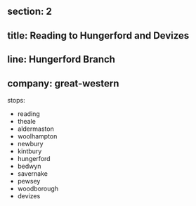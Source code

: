 section: 2
----
title: Reading to Hungerford and Devizes
----
line: Hungerford Branch
----
company: great-western
----
stops:
- reading
- theale
- aldermaston
- woolhampton
- newbury
- kintbury
- hungerford
- bedwyn
- savernake
- pewsey
- woodborough
- devizes
